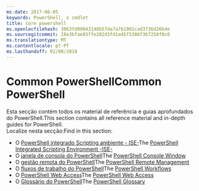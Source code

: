 ```yaml
---
ms.date: 2017-06-05
keywords: PowerShell, o cmdlet
title: Core powershell
ms.openlocfilehash: 3863fd09043148b57da7a761901cad3736d26bde
ms.sourcegitcommit: 18e3bfae83ffe282d3fd1a45f5386f3b7250f0c0
ms.translationtype: MT
ms.contentlocale: pt-PT
ms.lasthandoff: 02/08/2018
---
```

# <a name="common-powershell"></a><span data-ttu-id="5c2e9-103">Common PowerShell</span><span class="sxs-lookup"><span data-stu-id="5c2e9-103">Common PowerShell</span></span>
<span data-ttu-id="5c2e9-104">Esta secção contém todos os material de referência e guias aprofundados do PowerShell.</span><span class="sxs-lookup"><span data-stu-id="5c2e9-104">This section contains all reference material and in-depth guides for PowerShell.</span></span>  
<span data-ttu-id="5c2e9-105">Localize nesta secção:</span><span class="sxs-lookup"><span data-stu-id="5c2e9-105">Find in this section:</span></span>
- <span data-ttu-id="5c2e9-106">O [PowerShell integrado Scripting ambiente - ISE-](ise-guide.md)</span><span class="sxs-lookup"><span data-stu-id="5c2e9-106">The [PowerShell Integrated Scripting Environment -ISE-](ise-guide.md)</span></span>
- <span data-ttu-id="5c2e9-107">O [janela de consola do PowerShell](console-guide.md)</span><span class="sxs-lookup"><span data-stu-id="5c2e9-107">The [PowerShell Console Window](console-guide.md)</span></span>
- <span data-ttu-id="5c2e9-108">O [gestão remota do PowerShell](Running-Remote-Commands.md)</span><span class="sxs-lookup"><span data-stu-id="5c2e9-108">The [PowerShell Remote Management](Running-Remote-Commands.md)</span></span>
- <span data-ttu-id="5c2e9-109">O [fluxos de trabalho do PowerShell](workflows-guide.md)</span><span class="sxs-lookup"><span data-stu-id="5c2e9-109">The [PowerShell Workflows](workflows-guide.md)</span></span>
- <span data-ttu-id="5c2e9-110">O [PowerShell Web Access](web-access.md)</span><span class="sxs-lookup"><span data-stu-id="5c2e9-110">The [PowerShell Web Access](web-access.md)</span></span>
- <span data-ttu-id="5c2e9-111">O [Glossário do PowerShell](../Windows-PowerShell-Glossary.md)</span><span class="sxs-lookup"><span data-stu-id="5c2e9-111">The [PowerShell Glossary](../Windows-PowerShell-Glossary.md)</span></span>

